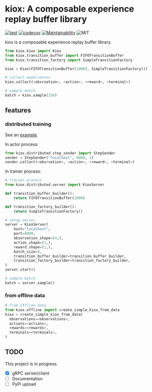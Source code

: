 # kiox: A composable experience replay buffer library
[![test](https://github.com/takuseno/kiox/actions/workflows/test.yml/badge.svg)](https://github.com/takuseno/kiox/actions/workflows/test.yml)
[![codecov](https://codecov.io/gh/takuseno/kiox/branch/master/graph/badge.svg?token=sI8AYW2kYp)](https://codecov.io/gh/takuseno/kiox)
[![Maintainability](https://api.codeclimate.com/v1/badges/f2f0d2bde462dbb37767/maintainability)](https://codeclimate.com/github/takuseno/kiox/maintainability)
![MIT](https://img.shields.io/badge/license-MIT-blue)

kiox is a composable experience replay buffer library.

```py
from kiox.kiox import Kiox
from kiox.transition_buffer import FIFOTransitionBuffer
from kiox.transition_factory import SimpleTransitionFactory

kiox = Kiox(FIFOTransitionBuffer(1000), SimpleTransitionFactory())

# collect experiences
kiox.collect(<obsrvation>, <action>, <reward>, <terminal>)

# sample batch
batch = kiox.sample(256)
```


## features
### distributed training
See an [example](examples/distributed.py).

In actor process:
```py
from kiox.distributed.step_sender import StepSender
sender = StepSender("localhost", 8000, 1)
sender.collect(<obsrvation>, <action>, <reward>, <terminal>)
```

In trainer process:
```py
# trainer process
from kiox.distributed.server import KioxServer

def transition_buffer_builder():
    return FIFOTransitionBuffer(1000)

def transition_factory_builder():
    return SimpleTransitionFactory()

# setup server
server = KioxServer(
    host="localhost",
    port=8000,
    observation_shape=(4,),
    action_shape=(1,),
    reward_shape=(1,),
    batch_size=8,
    transition_buffer_builder=transition_buffer_builder,
    transition_factory_builder=transition_factory_builder,
)
server.start()

# sample batch
batch = server.sample()
```

### from offline data
```py
# from offline data
from kiox.offline import create_simple_kiox_from_data
kiox = create_simple_kiox_from_data(
  observations=<observations>,
  actions=<actions>,
  rewards=<rewards>,
  terminals=<terminals>,
)
```

## TODO
This project is in progress.

- [x] gRPC server/client
- [ ] Documentation
- [ ] PyPi upload
